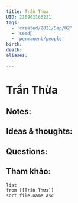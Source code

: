 ```yaml
---
title: Trần Thừa
UID: 210902163221
tags:
  - 'created/2021/Sep/02'
  - 'seed🥜'
  - 'permanent/people'
birth: 
death: 
aliases:
  - 
---
```

# Trần Thừa

## Notes:


## Ideas & thoughts:

## Questions:


## Tham khảo:
```dataview
list
from [[Trần Thừa]]
sort file.name asc
```